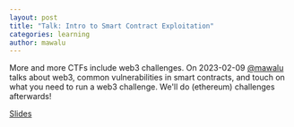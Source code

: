 ```yaml
---
layout: post
title: "Talk: Intro to Smart Contract Exploitation"
categories: learning
author: mawalu
---
```


More and more CTFs include web3 challenges.
On 2023-02-09 [@mawalu](https://mawalabs.de) talks about web3, common vulnerabilities in smart contracts, and touch on what you need to run a web3 challenge.
We'll do (ethereum) challenges afterwards! 

[Slides](/talks/?2023-02-09-web3)
